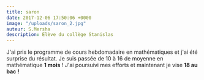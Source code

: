```yaml
---
title: saron
date: 2017-12-06 17:50:06 +0000
image: "/uploads/saron_2.jpg"
auteur: S.Mersha
description: Elève du collège Stanislas
---
```

J'ai pris le programme de cours hebdomadaire en mathématiques et j'ai été surprise du résultat. Je suis passée de 10 à 16 de moyenne en mathématique **1 mois** ! J'ai poursuivi mes efforts et maintenant je vise **18 au bac !**